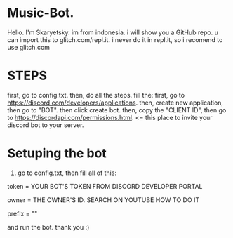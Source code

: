# Music-Bot.
Hello. I'm Skaryetsky. im from indonesia. i will show you a GitHub repo. u can import this to glitch.com/repl.it. i never do it in repl.it, so i recomend to use glitch.com

# STEPS
first, go to config.txt. then, do all the steps. fill the:
first, go to https://discord.com/developers/applications. then, create new application, then go to "BOT". then click create bot. then, copy the "CLIENT ID", then go to https://discordapi.com/permissions.html. <= this place to invite your discord bot to your server.

# Setuping the bot
1. go to config.txt, then fill all of this:

token = YOUR BOT'S TOKEN FROM DISCORD DEVELOPER PORTAL

owner = THE OWNER'S ID. SEARCH ON YOUTUBE HOW TO DO IT

prefix = ""

and run the bot. thank you :)
